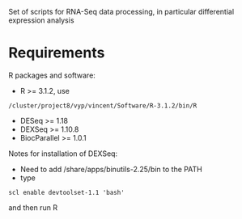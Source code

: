 Set of scripts for RNA-Seq data processing, in particular differential expression analysis


# Requirements

R packages and software:

- R >= 3.1.2, use
```
/cluster/project8/vyp/vincent/Software/R-3.1.2/bin/R
```
- DESeq  >= 1.18
- DEXSeq >= 1.10.8
- BiocParallel >= 1.0.1 

Notes for installation of DEXSeq:

- Need to add /share/apps/binutils-2.25/bin to the PATH
- type 
```
scl enable devtoolset-1.1 'bash'
```
and then run R